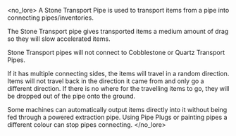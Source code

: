<no_lore>
A Stone Transport Pipe is used to transport items from a pipe into connecting pipes/inventories.

The Stone Transport pipe gives transported items a medium amount of drag so they will slow accelerated items.

Stone Transport pipes will not connect to Cobblestone or Quartz Transport Pipes.

If it has multiple connecting sides, the items will travel in a random direction.
Items will not travel back in the direction it came from and only go a different direction.
If there is no where for the travelling items to go, they will be dropped out of the pipe onto the ground.

Some machines can automatically output items directly into it without being fed through a powered extraction pipe.
Using Pipe Plugs or painting pipes a different colour can stop pipes connecting.
</no_lore>